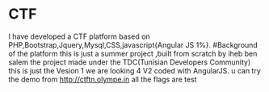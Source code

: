 # CTF
I have developed a CTF platform based on PHP,Bootstrap,Jquery,Mysql,CSS,javascript{Angular JS 1%}.
#Background of the platform 
this is just a summer project ,built from scratch by iheb ben salem
the project made under the TDC(Tunisian Developers Community)
this is just the Vesion 1 we are looking 4 V2 coded with AngularJS.
u can try the demo from http://ctftn.olympe.in
all the flags are test

